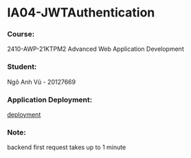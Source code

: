 # IA04-JWTAuthentication

### Course:
2410-AWP-21KTPM2
Advanced Web Application Development

### Student:
Ngô Anh Vũ - 20127669

### Application Deployment:
[deployment](https://ia04-jwt-authentication-frontend-eta.vercel.app)

### Note:
backend first request takes up to 1 minute
